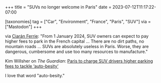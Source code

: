 +++
title = "SUVs no longer welcome in Paris"
date = 2023-07-12T11:17:22-07:00

[taxonomies]
tag = ["Car", "Environment", "France", "Paris", "SUV"]
via = ["Mastodon"]
+++

via [Ciarán Ferrie](https://mastodon.ie/@ccferrie/110697141231373944): "From 1 January 2024, SUV owners can expect to pay higher fees to park in the French capital ... There are no dirt paths, no mountain roads ... SUVs are absolutely useless in Paris. Worse, they are dangerous, cumbersome and use too many resources to manufacture."

<!-- more -->

Kim Willsher on _The Guardian_: [Paris to charge SUV drivers higher parking fees to tackle ‘auto-besity’](https://www.theguardian.com/world/2023/jul/11/paris-charge-suv-drivers-higher-parking-fees-tackle-auto-besity)

I love that word "auto-besity."
